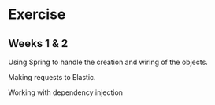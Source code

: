 # Exercise
## Weeks 1 & 2

Using Spring to handle the creation and wiring of the objects.

Making requests to Elastic.

Working with dependency injection

